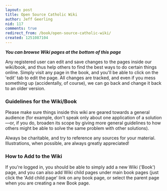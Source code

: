 ```yaml
---
layout: post
title: Open Source Catholic Wiki
author: Jeff Geerling
nid: 117
comments: true
redirect_from: /book/open-source-catholic-wiki/
created: 1251087104
---
```

<strong><em>You can browse Wiki pages at the bottom of this page</em></strong>

Any registered user can edit and save changes to the pages inside our wiki/book, and thus help others to find the best ways to do certain things online. Simply visit any page in the book, and you'll be able to click on the 'edit' tab to edit the page. All changes are tracked, and even if you mess something up (accidentally, of course), we can go back and change it back to an older version.

<h3>Guidelines for the Wiki/Book</h3>

Please make sure things inside this wiki are geared towards a general audience (for example, don't speak only about one application of a solution—or, if you do, broaden its scope by giving more general guidelines to how others might be able to solve the same problem with other solutions).

Always be charitable, and try to reference any sources for your material. Illustrations, when possible, are always greatly appreciated!

<h3>How to Add to the Wiki</h3>

If you're logged in, you should be able to simply add a new Wiki ('Book') page, and you can also add Wiki child pages under main book pages (just click the 'Add child page' link on any book page, or select the parent page when you are creating a new Book page.
